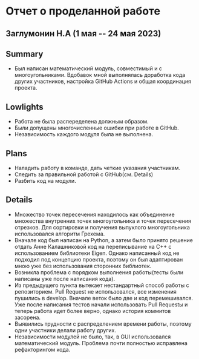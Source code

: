 # Отчет о проделанной работе
## Заглумонин Н.А (1 мая -- 24 мая 2023)
## Summary
- Был написан математический модуль, совместимый и с многоугольниками. Вдобавок мной выполнялась доработка кода других участников, настройка GitHub Actions и общая координация проекта.
## Lowlights
- Работа не была распеределена должным образом.
- Были допущены многочисленные ошибки при работе в GitHub.
- Независимость каждого модуля была не выполнена.
## Plans
- Наладить работу в команде, дать четкие указания участникам.
- Следить за правильной работой с GitHub(см. Details)
- Разбить код на модули.
## Details
- Множество точек пересечения находилось как объединение множества внутренних точек многоугольника и точек пересечения отрезков. Для сортировки и получения выпуклого многоугольника использовался алгоритм Грехема.
- Вначале код был написан на Python, а затем было принято решение отдать Анне Калашниковой код на переписывание на C++ с использованием библиотеки Eigen. Однако написанный код не подходил под концепцию проекта, поэтому он был адаптирован мною уже без использования сторонних библиотек.
- Возникла проблема с порядком выполнения работы(тесты были написаны уже после написания кода).
- Из предыдущего пункта вытекает нестандартный способ работы с репозиторием. Pull Request не использовался, все изменения пушились в develop. Вначале веток было две и код перемешивался. Уже после написания тестов начали использовать Pull Requestы и теперь работа идет более верно, однако история коммитов засорена.
- Выявились трудности с распределением времени работы, поэтому одни участники делали работу других.
- Независимости модулей не было, так, в GUI использовался математический модуль. Проблема почти полностью исправлена рефакторингом кода.

